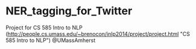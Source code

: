 # NER_tagging_for_Twitter

Project for CS 585 Intro to NLP (http://people.cs.umass.edu/~brenocon/inlp2014/project/project.html "CS 585 Intro to NLP") @UMassAmherst
